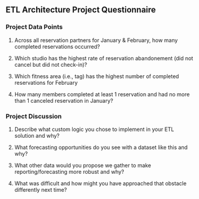 ## ETL Architecture Project Questionnaire

### Project Data Points
1. Across all reservation partners for January & February, how many completed reservations occurred?

2. Which studio has the highest rate of reservation abandonement (did not cancel but did not check-in)?

3. Which fitness area (i.e., tag) has the highest number of completed reservations for February

4. How many members completed at least 1 reservation and had no more than 1 canceled reservation in January?

### Project Discussion
1. Describe what custom logic you chose to implement in your ETL solution and why?

2. What forecasting opportunities do you see with a dataset like this and why?

3. What other data would you propose we gather to make reporting/forecasting more robust and why?

4. What was difficult and how might you have approached that obstacle differently next time?
